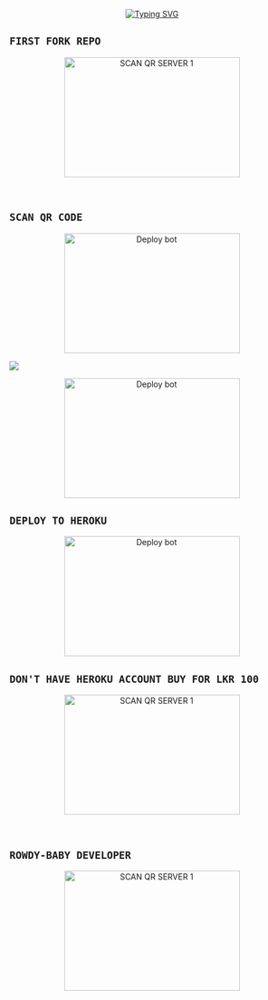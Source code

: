 <p align="center"> 
  <p align="center">
  <a href="https://git.io/typing-svg"><img src="https://readme-typing-svg.demolab.com?font=Bungee+Shade&size=25&pause=1000&background=FF000000&width=435&lines=THIS+IS+SONIC+MD+V2 ❤️+;WHITE-+SHADOW-+MD 🎉;CREATED+BY+MR-KALINDU ✔️" alt="Typing SVG" /></a>
</p>


## ```FIRST FORK REPO```
<p align = center > <a href="https://github.com/MR-KALINDU/ROWDY-BABY-MD/fork"><img align="center" src="https://i.ibb.co/nbCmXJW/Screenshot-2023-1028-090353.png" alt="SCAN QR SERVER 1" height="212" width="310" /></a> </p> <br>

## ```SCAN QR CODE```
<p align = center > <a href="https://rowdy-baby-qr-94d785f490a0.herokuapp.com/" target="blank"><img align="center" src="https://i.ibb.co/x87L8Jn/Screenshot-2023-1028-084040.png" alt="Deploy bot" height="212" width="310" /></a> </p>

<a><img src='https://i.imgur.com/LyHic3i.gif'/></a>

<p align = center > <a href="https://replit.com/@MR-KALINDU/" target="blank"><img align="center" src="https://i.ibb.co/qk2wJKh/Screenshot-2023-1028-084503.png" alt="Deploy bot" height="212" width="310" /></a> </p>

## ```DEPLOY TO HEROKU```
<p align = center > <a href="https://heroku.com/deploy?template=https://github.com/MR-KALINDU/WHITE-SHADOW-MD" target="blank"><img align="center" src="https://i.ibb.co/N7wJrB0/Screenshot-2023-1028-090438.png" alt="Deploy bot" height="212" width="310" /></a> </p>


## ```DON'T HAVE HEROKU ACCOUNT BUY FOR LKR 100```
<p align = center > <a href="https://wa.me/+94765614609/"><img align="center" src="https://i.ibb.co/MspbkGm/Screenshot-2023-1028-083938.png" alt="SCAN QR SERVER 1" height="212" width="310" /></a> </p> <br>




## ```ROWDY-BABY DEVELOPER```
<p align = center > <a href="https://wa.me/+94758179948/"><img align="center" src="https://i.ibb.co/5R6QrN8/Screenshot-2023-1028-084207.png" alt="SCAN QR SERVER 1" height="212" width="310" /></a> </p> <br>


